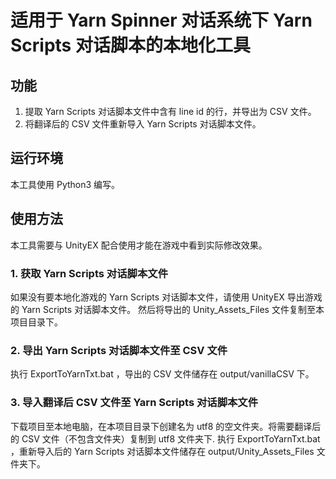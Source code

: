 # 适用于 Yarn Spinner 对话系统下 Yarn Scripts 对话脚本的本地化工具

## 功能
1. 提取 Yarn Scripts 对话脚本文件中含有 line id 的行，并导出为 CSV 文件。
2. 将翻译后的 CSV 文件重新导入 Yarn Scripts 对话脚本文件。

## 运行环境
本工具使用 Python3 编写。

## 使用方法

本工具需要与 UnityEX 配合使用才能在游戏中看到实际修改效果。

### 1. 获取 Yarn Scripts 对话脚本文件

如果没有要本地化游戏的 Yarn Scripts 对话脚本文件，请使用 UnityEX 导出游戏的 Yarn Scripts 对话脚本文件。
然后将导出的 Unity_Assets_Files 文件复制至本项目目录下。

### 2. 导出 Yarn Scripts 对话脚本文件至 CSV 文件

执行 ExportToYarnTxt.bat ，导出的 CSV 文件储存在 output/vanillaCSV 下。

### 3. 导入翻译后 CSV 文件至 Yarn Scripts 对话脚本文件
下载项目至本地电脑，在本项目目录下创建名为 utf8 的空文件夹。将需要翻译后的 CSV 文件（不包含文件夹）复制到 utf8 文件夹下.
执行 ExportToYarnTxt.bat ，重新导入后的 Yarn Scripts 对话脚本文件储存在 output/Unity_Assets_Files 文件夹下。

